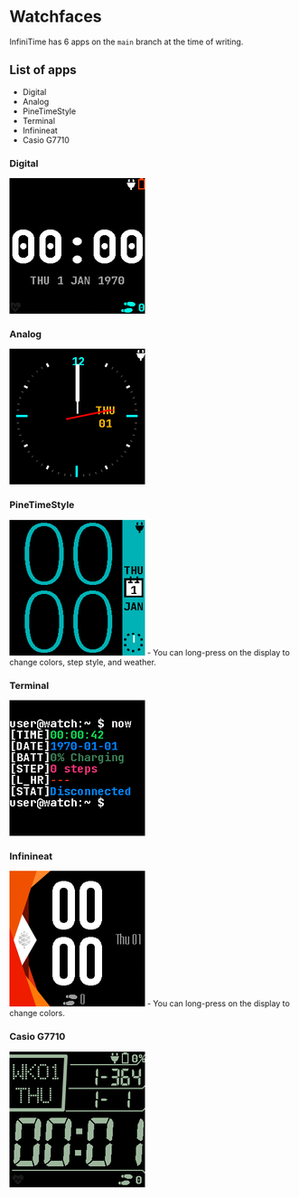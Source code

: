 # Watchfaces

InfiniTime has 6 apps on the `main` branch at the time of writing.

## List of apps
- Digital
- Analog
- PineTimeStyle
- Terminal
- Infinineat
- Casio G7710

### Digital
![Digital face](/doc/gettingStarted/Watchfaces/Digital.png)

### Analog
![Analog face](/doc/gettingStarted/Watchfaces/Analog.png)

### PineTimeStyle
![PineTimeStyle face](/doc/gettingStarted/Watchfaces/PineTimeStyle.png)
    - You can long-press on the display to change colors, step style, and weather.

### Terminal
![Terminal face](/doc/gettingStarted/Watchfaces/Terminal.png)

### Infinineat
![Infinineat face](/doc/gettingStarted/Watchfaces/Infinineat.png)
    - You can long-press on the display to change colors.

### Casio G7710
![Casio G7710 face](/doc/gettingStarted/Watchfaces/CasioG7710.png)
